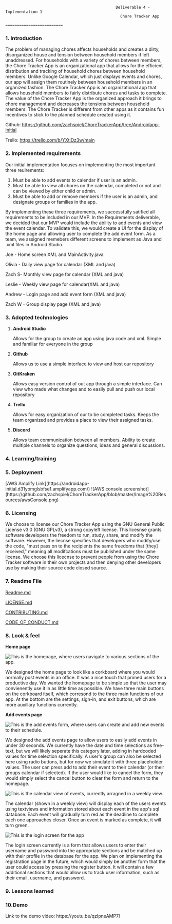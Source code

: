                                                     Deliverable 4 - Implementation 1
                                                      Chore Tracker App
                                                   =========================

<h3>1. Introduction </h3>

The problem of managing chores affects households and creates a dirty, disorganized house and tension between household members if left unaddressed. For households with a variety of chores between members, the Chore Tracker App is an organizational app that allows for the efficient distribution and tracking of household chores between household members. Unlike Google Calendar, which just displays events and chores, our app will assign them routinely between household members in an organized fashion. The Chore Tracker App is an organizational app that allows household members to fairly distribute chores and tasks to complete. The value of the Chore Tracker App is the organized approach it brings to chore management and decreases the tensions between household members. The Chore Tracker is different from other apps as it contains fun incentives to stick to the planned schedule created using it.

Github: https://github.com/zachspiel/ChoreTrackerApp/tree/Androidapp-Initial

Trello: https://trello.com/b/YXtiDz3w/main

<h3>2. Implemented requirements</h3>

Our initial implementation focuses on implementing the most important three reuirements:
1. Must be able to add events to calendar if user is an admin.
2. Must be able to view all chores on the calendar, completed or not and can be viewed by either child or admin.
3. Must be able to add or remove members if the user is an admin, and designate groups or families in the app.

By implementing these three requirements, we successfully satified all requirements to be included in our MVP. In the Requirements deliverable, we decided that our MVP would include the ability to add events and view the event calendar. To validate this, we would create a UI for the display of the home page and allowing user to complete the add event form. As a team, we assigned memebers different screens to implement as Java and .xml files in Android Studio. 

Joe - Home screen XML and MainActivity.java 

Olivia - Daily view page for calendar (XML and java)

Zach S-  Monthly view page for calendar (XML and java)

Leslie - Weekly view page for calendar(XML and java)

Andrew -  Login page and add event form (XML and java)

Zach W - Group display page (XML and java)

<h3>3. Adopted technologies </h3>

1. **Android Studio**

      Allows for the group to create an app using java code and xml. Simple and familiar for everyone in the group

2. **Github**

      Allows us to use a simple interface to view and host our repository

3. **GitKraken** 

      Allows easy version control of out app through a simple interface. Can view who made what changes and to easily pull and push our local repository

4. **Trello** 

      Allows for easy organization of our to be completed tasks. Keeps the team organized and provides a place to view their  assigned tasks.

5. **Discord**     

      Allows team communication between all members. Ability to create multiple channels to organize questions, ideas and general             discussions.


<h3>4. Learning/training </h3>

<h3>5. Deployment </h3>
[AWS Amplify Link](https://androidapp-initial.d31yomglsbfse1.amplifyapp.com/)
![AWS console screenshot](https://github.com/zachspiel/ChoreTrackerApp/blob/master/Image%20Resources/awsConsole.png)

<h3>6. Licensing </h3>
We choose to license our Chore Tracker App using the GNU General Public License v3.0 (GNU GPLv3), a strong copyleft license. This licesnse grants software developers the freedom to run, study, share, and modify the software. However, the liecnse specifies that developers who modify/use the code, "must pass on to the recipients the same freedoms that [they] received," meaning all modifcations must be published under the same license. We choose this licecnse to prevent people from using the Chore Tracker software in their own projects and then denying other developers use by making their source code closed source.

<h3>7. Readme File </h3>

[Readme.md](https://github.com/zachspiel/ChoreTrackerApp/blob/master/README.md)

[LICENSE.md](https://github.com/zachspiel/ChoreTrackerApp/blob/master/LICENSE)

[CONTRIBUTING.md](https://github.com/zachspiel/ChoreTrackerApp/blob/master/CONTRIBUTING.md)

[CODE_OF_CONDUCT.md](https://github.com/zachspiel/ChoreTrackerApp/blob/master/CODE_OF_CONDUCT.md)

<h3>8. Look & feel </h3>

**Home page**

![This is the homepage, where users navigate to various sections of the app.](https://github.com/zachspiel/ChoreTrackerApp/blob/master/Image%20Resources/Homepage.PNG)

We designed the home page to look like a corkboard where you would normally post events in an office. It was a nice touch that primed users for a productive day. We wanted the homepage to be simple so that the user may convienently use it in as little time as possible. We have three main buttons on the corkboard itself, which corresond to the three main functions of our app. At the bottom are the settings, sign-in, and exit buttons, which are more auxillary functions currently.

**Add events page**

![This is the add events form, where users can create and add new events to their schedule.](https://github.com/zachspiel/ChoreTrackerApp/blob/master/Image%20Resources/addevent.PNG)

We designed the add events page to allow users to easily add events in under 30 seconds. We currently have the date and time selections as free-text, but we will likely seperate this category later, adding in hardcoded values for time selection specifically. A user's group can also be selected here using radio buttons, but for now we simulate it with three placeholder values. The user can press add to add their event to their calendar (or their groups calendar if selected). If the user would like to cancel the form, they would simply select the cancel button to clear the form and return to the homepage.

![This is the calendar view of events, currently arragned in a weekly view.](https://github.com/zachspiel/ChoreTrackerApp/blob/master/Image%20Resources/calendar.PNG)

The calendar (shown in a weekly view) will display each of the users events using textviews and information stored about each event in the app's sql database. Each event will gradually turn red as the deadline to complete each one approaches closer. Once an event is marked as complete, it will turn green.


![This is the login screen for the app](https://github.com/zachspiel/ChoreTrackerApp/blob/master/Image%20Resources/login.PNG)

The login screen currently is a form that allows users to enter their username and password into the appropriate sections and be matched up with their profile in the database for the app. We plan on implementing the registration page in the future, which would simply be another form that the user could access by pressing the register button. It will contain a few additional sections that would allow us to track user information, such as their email, username, and password. 


<h3>9. Lessons learned </h3>


<h3>10.Demo </h3>
Link to the demo video: https://youtu.be/qzIpneAMP7I
